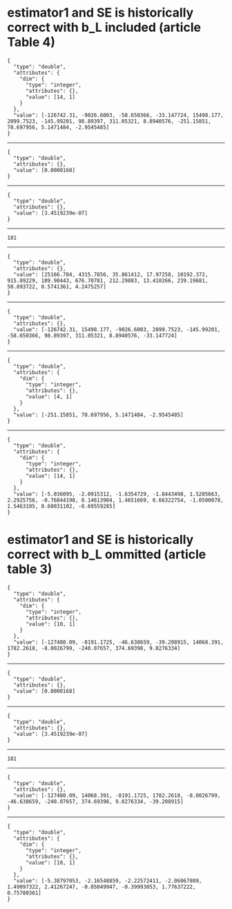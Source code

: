 # estimator1 and SE is historically correct with b_L included (article Table 4)

    {
      "type": "double",
      "attributes": {
        "dim": {
          "type": "integer",
          "attributes": {},
          "value": [14, 1]
        }
      },
      "value": [-126742.31, -9026.6003, -58.650366, -33.147724, 15498.177, 2099.7523, -145.99201, 98.89397, 311.05321, 8.8940576, -251.15851, 78.697956, 5.1471484, -2.9545485]
    }

---

    {
      "type": "double",
      "attributes": {},
      "value": [0.0000168]
    }

---

    {
      "type": "double",
      "attributes": {},
      "value": [3.4519239e-07]
    }

---

    181

---

    {
      "type": "double",
      "attributes": {},
      "value": [25166.784, 4315.7856, 35.861412, 17.97258, 10192.372, 915.89229, 189.98443, 676.70781, 212.29883, 13.410266, 239.19681, 50.893722, 8.5741361, 4.2475257]
    }

---

    {
      "type": "double",
      "attributes": {},
      "value": [-126742.31, 15498.177, -9026.6003, 2099.7523, -145.99201, -58.650366, 98.89397, 311.05321, 8.8940576, -33.147724]
    }

---

    {
      "type": "double",
      "attributes": {
        "dim": {
          "type": "integer",
          "attributes": {},
          "value": [4, 1]
        }
      },
      "value": [-251.15851, 78.697956, 5.1471484, -2.9545485]
    }

---

    {
      "type": "double",
      "attributes": {
        "dim": {
          "type": "integer",
          "attributes": {},
          "value": [14, 1]
        }
      },
      "value": [-5.036095, -2.0915312, -1.6354729, -1.8443498, 1.5205663, 2.2925756, -0.76844198, 0.14613984, 1.4651669, 0.66322754, -1.0500078, 1.5463195, 0.60031102, -0.69559285]
    }

# estimator1 and SE is historically correct with b_L ommitted (article table 3)

    {
      "type": "double",
      "attributes": {
        "dim": {
          "type": "integer",
          "attributes": {},
          "value": [10, 1]
        }
      },
      "value": [-127480.09, -8191.1725, -46.638659, -39.208915, 14068.391, 1782.2618, -8.0026799, -240.07657, 374.69398, 9.0276334]
    }

---

    {
      "type": "double",
      "attributes": {},
      "value": [0.0000168]
    }

---

    {
      "type": "double",
      "attributes": {},
      "value": [3.4519239e-07]
    }

---

    181

---

    {
      "type": "double",
      "attributes": {},
      "value": [-127480.09, 14068.391, -8191.1725, 1782.2618, -8.0026799, -46.638659, -240.07657, 374.69398, 9.0276334, -39.208915]
    }

---

    {
      "type": "double",
      "attributes": {
        "dim": {
          "type": "integer",
          "attributes": {},
          "value": [10, 1]
        }
      },
      "value": [-5.38797053, -2.16548859, -2.22572411, -2.06067809, 1.49097322, 2.41267247, -0.05049947, -0.39993053, 1.77637222, 0.75780361]
    }

